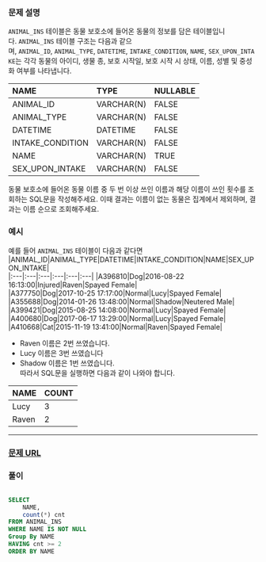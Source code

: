 ### **문제 설명**<br>  
`ANIMAL_INS` 테이블은 동물 보호소에 들어온 동물의 정보를 담은 테이블입니다. `ANIMAL_INS` 테이블 구조는 다음과 같으며, `ANIMAL_ID`, `ANIMAL_TYPE`, `DATETIME`, `INTAKE_CONDITION`, `NAME`, `SEX_UPON_INTAKE`는 각각 동물의 아이디, 생물 종, 보호 시작일, 보호 시작 시 상태, 이름, 성별 및 중성화 여부를 나타냅니다.  
  
|NAME|TYPE|NULLABLE|  
|:---|:---|:---|
|ANIMAL_ID|VARCHAR(N)|FALSE|  
|ANIMAL_TYPE|VARCHAR(N)|FALSE|  
|DATETIME|DATETIME|FALSE|  
|INTAKE_CONDITION|VARCHAR(N)|FALSE|  
|NAME|VARCHAR(N)|TRUE|  
|SEX_UPON_INTAKE|VARCHAR(N)|FALSE|  
  
동물 보호소에 들어온 동물 이름 중 두 번 이상 쓰인 이름과 해당 이름이 쓰인 횟수를 조회하는 SQL문을 작성해주세요. 이때 결과는 이름이 없는 동물은 집계에서 제외하며, 결과는 이름 순으로 조회해주세요.  
  
### 예시<br>  
예를 들어 `ANIMAL_INS` 테이블이 다음과 같다면  
|ANIMAL_ID|ANIMAL_TYPE|DATETIME|INTAKE_CONDITION|NAME|SEX_UPON_INTAKE|  
|:---|:---|:---|:---|:---|:---|
|A396810|Dog|2016-08-22 16:13:00|Injured|Raven|Spayed Female|  
|A377750|Dog|2017-10-25 17:17:00|Normal|Lucy|Spayed Female|  
|A355688|Dog|2014-01-26 13:48:00|Normal|Shadow|Neutered Male|  
|A399421|Dog|2015-08-25 14:08:00|Normal|Lucy|Spayed Female|  
|A400680|Dog|2017-06-17 13:29:00|Normal|Lucy|Spayed Female|  
|A410668|Cat|2015-11-19 13:41:00|Normal|Raven|Spayed Female|  
  
* Raven 이름은 2번 쓰였습니다.  
* Lucy 이름은 3번 쓰였습니다  
* Shadow 이름은 1번 쓰였습니다.  
따라서 SQL문을 실행하면 다음과 같이 나와야 합니다.  
  
  
|NAME|COUNT|  
|:---|:---|
|Lucy|3|  
|Raven|2|  
---  
### [문제 URL](https://school.programmers.co.kr/learn/courses/30/lessons/59041)<br>  
### 풀이<br>  
```sql  

SELECT
    NAME,
    count(*) cnt
FROM ANIMAL_INS
WHERE NAME IS NOT NULL
Group By NAME
HAVING cnt >= 2
ORDER BY NAME  
```  
